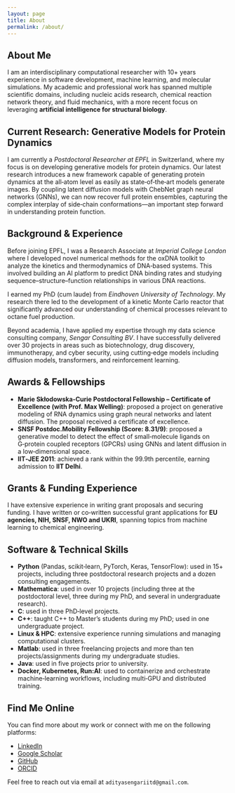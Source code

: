 ```yaml
---
layout: page
title: About
permalink: /about/
---
```


## About Me

I am an interdisciplinary computational researcher with 10+ years experience in software development, machine
learning, and molecular simulations. My academic and professional work has spanned multiple scientific domains,
including nucleic acids research, chemical reaction network theory, and fluid mechanics, with a more recent focus on
leveraging **artificial intelligence for structural biology**.

## Current Research: Generative Models for Protein Dynamics

I am currently a *Postdoctoral Researcher at EPFL* in Switzerland, where my focus is on developing generative models
for protein dynamics. Our latest research introduces a new framework capable of generating protein dynamics at the
all‑atom level as easily as state‑of‑the‑art models generate images. By coupling latent diffusion models with
ChebNet graph neural networks (GNNs), we can now recover full protein ensembles, capturing the complex interplay of
side‑chain conformations—an important step forward in understanding protein function.

## Background & Experience

Before joining EPFL, I was a Research Associate at *Imperial College London* where I developed novel numerical
methods for the oxDNA toolkit to analyze the kinetics and thermodynamics of DNA‑based systems. This involved
building an AI platform to predict DNA binding rates and studying sequence–structure–function relationships in various
DNA reactions.

I earned my PhD (cum laude) from *Eindhoven University of Technology*. My research there led to the development of
a kinetic Monte Carlo reactor that significantly advanced our understanding of chemical processes relevant to octane
fuel production.

Beyond academia, I have applied my expertise through my data science consulting company, *Sengar Consulting BV*.
I have successfully delivered over 30 projects in areas such as biotechnology, drug discovery, immunotherapy, and
cyber security, using cutting‑edge models including diffusion models, transformers, and reinforcement learning.

## Awards & Fellowships

- **Marie Skłodowska‑Curie Postdoctoral Fellowship – Certificate of Excellence (with Prof. Max Welling)**:
  proposed a project on generative modeling of RNA dynamics using graph neural networks and latent diffusion. The
  proposal received a certificate of excellence.
- **SNSF Postdoc.Mobility Fellowship (Score: 8.31/9)**: proposed a generative model to detect the effect of
  small‑molecule ligands on G‑protein coupled receptors (GPCRs) using GNNs and latent diffusion in a low‑dimensional
  space.
- **IIT‑JEE 2011**: achieved a rank within the 99.9th percentile, earning admission to **IIT Delhi**.

## Grants & Funding Experience

I have extensive experience in writing grant proposals and securing funding. I have written or co‑written
successful grant applications for **EU agencies, NIH, SNSF, NWO and UKRI**, spanning topics from machine learning to
chemical engineering.

## Software & Technical Skills

- **Python** (Pandas, scikit‑learn, PyTorch, Keras, TensorFlow): used in 15+ projects, including three postdoctoral
  research projects and a dozen consulting engagements.
- **Mathematica**: used in over 10 projects (including three at the postdoctoral level, three during my PhD, and
  several in undergraduate research).
- **C**: used in three PhD‑level projects.
- **C++**: taught C++ to Master’s students during my PhD; used in one undergraduate project.
- **Linux & HPC**: extensive experience running simulations and managing computational clusters.
- **Matlab**: used in three freelancing projects and more than ten projects/assignments during my undergraduate
  studies.
- **Java**: used in five projects prior to university.
- **Docker, Kubernetes, Run:AI**: used to containerize and orchestrate machine‑learning workflows, including
  multi‑GPU and distributed training.

## Find Me Online

You can find more about my work or connect with me on the following platforms:

- [LinkedIn](https://www.linkedin.com/in/aditya-sengar-phd/)
- [Google Scholar](https://scholar.google.com/citations?hl=en&user=XO4RbVQAAAAJ)
- [GitHub](https://github.com/adityasengar/)
- [ORCID](https://orcid.org/0000-0003-2223-5604)

Feel free to reach out via email at `adityasengariitd@gmail.com`.
